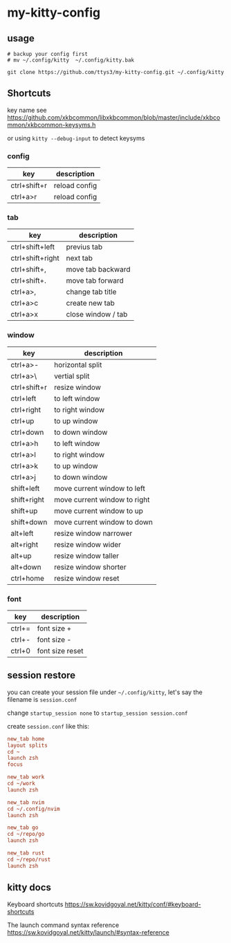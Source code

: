 # my-kitty-config


## usage

```shell
# backup your config first
# mv ~/.config/kitty  ~/.config/kitty.bak

git clone https://github.com/ttys3/my-kitty-config.git ~/.config/kitty
```

## Shortcuts

key name see https://github.com/xkbcommon/libxkbcommon/blob/master/include/xkbcommon/xkbcommon-keysyms.h

or using `kitty --debug-input` to detect keysyms

### config

| key  | description  |
|---|---|
| ctrl+shift+r  | reload config  |
| ctrl+a>r  | reload config  |

### tab

| key  | description  |
|---|---|
| ctrl+shift+left  | previus tab  |
| ctrl+shift+right  | next tab  |
| ctrl+shift+,  | move tab backward  |
| ctrl+shift+.  | move tab forward |
| ctrl+a>,  | change tab title |
| ctrl+a>c  | create new tab |
| ctrl+a>x  | close window / tab |

### window

| key  | description  |
|---|---|
| ctrl+a>-  | horizontal split |
| ctrl+a>\  | vertial split |
| ctrl+shift+r  | resize window |
| ctrl+left  | to left window|
| ctrl+right  | to right window|
| ctrl+up  | to up window|
| ctrl+down| to down window|
| ctrl+a>h  | to left window|
| ctrl+a>l  | to right window|
| ctrl+a>k  | to up window|
| ctrl+a>j| to down window|
| shift+left  | move current window to left|
| shift+right  | move current window to right|
| shift+up  | move current window to up|
| shift+down  | move current window to down|
| alt+left  | resize window narrower |
| alt+right  | resize window wider |
| alt+up  | resize window taller |
| alt+down  | resize window shorter |
| ctrl+home  | resize window reset |


### font

| key  | description  |
|---|---|
| ctrl+=  | font size + |
| ctrl+-  | font size - |
| ctrl+0  | font size reset |

## session restore

you can create your session file under `~/.config/kitty`, let's say the filename is `session.conf`

change `startup_session none` to `startup_session session.conf`

create `session.conf` like this:

```ini
new_tab home
layout splits
cd ~
launch zsh
focus

new_tab work
cd ~/work
launch zsh

new_tab nvim
cd ~/.config/nvim
launch zsh

new_tab go
cd ~/repo/go
launch zsh

new_tab rust
cd ~/repo/rust
launch zsh
```

## kitty docs

Keyboard shortcuts https://sw.kovidgoyal.net/kitty/conf/#keyboard-shortcuts

The launch command syntax reference https://sw.kovidgoyal.net/kitty/launch/#syntax-reference
